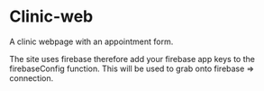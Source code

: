 # Clinic-web
A clinic webpage with an appointment form.

The site uses firebase therefore add your firebase app keys to the firebaseConfig function.
This will be used to grab onto firebase => connection.
